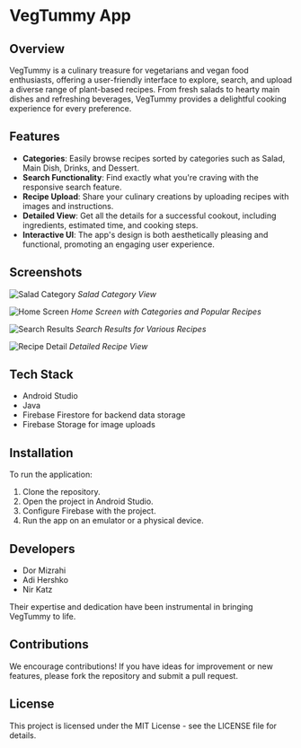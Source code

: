# VegTummy App

## Overview
VegTummy is a culinary treasure for vegetarians and vegan food enthusiasts, offering a user-friendly interface to explore, search, and upload a diverse range of plant-based recipes. From fresh salads to hearty main dishes and refreshing beverages, VegTummy provides a delightful cooking experience for every preference.

## Features
- **Categories**: Easily browse recipes sorted by categories such as Salad, Main Dish, Drinks, and Dessert.
- **Search Functionality**: Find exactly what you're craving with the responsive search feature.
- **Recipe Upload**: Share your culinary creations by uploading recipes with images and instructions.
- **Detailed View**: Get all the details for a successful cookout, including ingredients, estimated time, and cooking steps.
- **Interactive UI**: The app's design is both aesthetically pleasing and functional, promoting an engaging user experience.

## Screenshots
![Salad Category](app/src/main/res/drawable/salad_catagory_screenshot.jpg)
*Salad Category View*

![Home Screen](app/src/main/res/drawable/home_screen_screenshot.jpeg)
*Home Screen with Categories and Popular Recipes*

![Search Results](app/src/main/res/drawable/search_results_screenshot.jpeg)
*Search Results for Various Recipes*

![Recipe Detail](app/src/main/res/drawable/recipe_detail_screenshot.jpeg)
*Detailed Recipe View*

## Tech Stack
- Android Studio
- Java
- Firebase Firestore for backend data storage
- Firebase Storage for image uploads

## Installation
To run the application:
1. Clone the repository.
2. Open the project in Android Studio.
3. Configure Firebase with the project.
4. Run the app on an emulator or a physical device.

## Developers
- Dor Mizrahi
- Adi Hershko
- Nir Katz

Their expertise and dedication have been instrumental in bringing VegTummy to life.

## Contributions
We encourage contributions! If you have ideas for improvement or new features, please fork the repository and submit a pull request.

## License
This project is licensed under the MIT License - see the LICENSE file for details.

